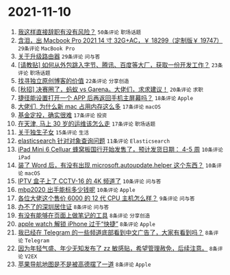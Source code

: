 # 2021-11-10

1. [我这样直接辞职有没有风险？](https://www.v2ex.com/t/814338) `50条评论` `职场话题`
1. [含泪，出 Macbook Pro 2021 14 寸 32G+AC，￥ 18299（定制版￥ 19747）](https://www.v2ex.com/t/814332) `29条评论` `MacBook Pro`
1. [关于升级路由器](https://www.v2ex.com/t/814311) `29条评论` `问与答`
1. [[请教贴] 如何从外包跳入字节、腾讯、百度等大厂，获取一份开发工作？](https://www.v2ex.com/t/814309) `23条评论` `职场话题`
1. [找寻独立原创博客的价值](https://www.v2ex.com/t/814316) `22条评论` `分享创造`
1. [[秋招] 决赛圈了，蚂蚁 vs Garena。大佬们，求求建议！](https://www.v2ex.com/t/814337) `20条评论` `求职`
1. [捷径能设置打开一个 APP 后再返回手机主屏幕吗？](https://www.v2ex.com/t/814314) `18条评论` `Apple`
1. [大佬们, 为什么新 mac 占用内存这么多](https://www.v2ex.com/t/814344) `17条评论` `macOS`
1. [基金定投，确实很难](https://www.v2ex.com/t/814341) `17条评论` `投资`
1. [在天津, 马上 30 岁的运维该怎么走](https://www.v2ex.com/t/814333) `17条评论` `职场话题`
1. [关于独生子女](https://www.v2ex.com/t/814339) `15条评论` `生活`
1. [elasticsearch 针对对象查询问题](https://www.v2ex.com/t/814347) `11条评论` `Elasticsearch`
1. [iPad Mini 6 Celluar 蜂窝板国行开始发售了，预计发货日期： 4-5 周](https://www.v2ex.com/t/814343) `10条评论` `iPad`
1. [装了 Word 后，有没有出现 microsoft.autoupdate.helper 这个东西？](https://www.v2ex.com/t/814336) `10条评论` `macOS`
1. [IPTV 盒子上了 CCTV-16 的 4K 频道了](https://www.v2ex.com/t/814324) `10条评论` `问与答`
1. [mbp2020 出手能标多少钱呢](https://www.v2ex.com/t/814308) `10条评论` `Apple`
1. [各位大佬这个售价 6000 的 12 代 CPU 主机怎么样？](https://www.v2ex.com/t/814350) `9条评论` `问与答`
1. [办不了的深圳居住证](https://www.v2ex.com/t/814362) `8条评论` `问与答`
1. [有没有能够在页面上做笔记的工具](https://www.v2ex.com/t/814349) `8条评论` `分享创造`
1. [apple watch 解锁 iPhone 过于“快捷”](https://www.v2ex.com/t/814348) `8条评论` `Apple`
1. [我已经在 Telegram 的一些频道底部看到中文广告了，大家有看到吗？](https://www.v2ex.com/t/814318) `8条评论` `Telegram`
1. [因为年轻气盛、年少无知发布了 zz 敏感贴，希望管理赦免，后续注意。](https://www.v2ex.com/t/814325) `8条评论` `V2EX`
1. [苹果导航地图是不是被高德摆了一道](https://www.v2ex.com/t/814310) `8条评论` `Apple`
